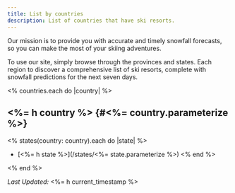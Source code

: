 ```yaml
---
title: List by countries
description: List of countries that have ski resorts.
---
```


Our mission is to provide you with accurate and timely snowfall forecasts, so
you can make the most of your skiing adventures.

To use our site, simply browse through the provinces and states. Each
region to discover a comprehensive list of ski resorts, complete with snowfall
predictions for the next seven days.

<% countries.each do |country| %>

## <%= h country %> {#<%= country.parameterize %>}
<% states(country: country).each do |state| %>
* [<%= h state %>](/states/<%= state.parameterize %>)
<% end %>

<% end %>

*Last Updated:* <%= h current_timestamp %>